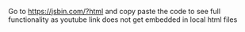 Go to https://jsbin.com/?html and copy paste the code to see full functionality as youtube link does not get embedded in local html files
